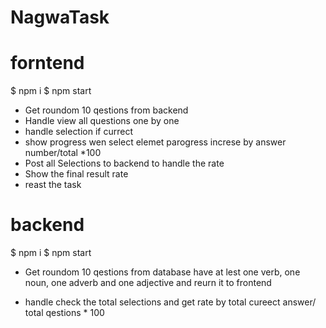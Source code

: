 # NagwaTask

# forntend

$ npm i 
$ npm start 

* Get roundom 10 qestions from backend
* Handle view all questions one by one
* handle selection if currect 
* show progress wen select elemet parogress increse by answer number/total *100
* Post all Selections to backend to handle the rate 
* Show the final result rate
* reast the task 

# backend
$ npm i 
$ npm start 

* Get roundom 10 qestions from database
have at lest one verb, one noun, one adverb and one adjective and reurn it to frontend

* handle check the total selections and get rate by total cureect answer/
total qestions * 100

